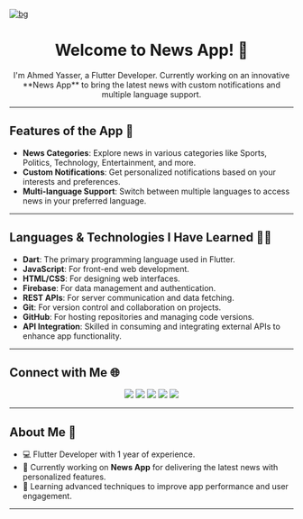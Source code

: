 [![bg][banner]][website]

<h1 align="center">Welcome to News App! 📰</h1>

<p align="center">
    I'm Ahmed Yasser, a Flutter Developer. Currently working on an innovative **News App** to bring the latest news with custom notifications and multiple language support.
</p>

---

## Features of the App 🌟
- **News Categories**: Explore news in various categories like Sports, Politics, Technology, Entertainment, and more.
- **Custom Notifications**: Get personalized notifications based on your interests and preferences.
- **Multi-language Support**: Switch between multiple languages to access news in your preferred language.

---

## Languages & Technologies I Have Learned 🧑‍💻
- **Dart**: The primary programming language used in Flutter.
- **JavaScript**: For front-end web development.
- **HTML/CSS**: For designing web interfaces.
- **Firebase**: For data management and authentication.
- **REST APIs**: For server communication and data fetching.
- **Git**: For version control and collaboration on projects.
- **GitHub**: For hosting repositories and managing code versions.
- **API Integration**: Skilled in consuming and integrating external APIs to enhance app functionality.

---

## Connect with Me 🌐

<p align="center">
    <a href="https://linkedin.com/in/ahmedyasser" alt="LinkedIn">
        <img src="https://img.shields.io/badge/-LinkedIn-blue?style=for-the-badge&logo=linkedin" /></a>
    <a href="https://hackerrank.com/ahmedyasser" alt="HackerRank">
        <img src="https://img.shields.io/badge/-HackerRank-3a424f?style=for-the-badge&logo=hackerrank" /></a>
    <a href="https://stackoverflow.com/users/12345678/ahmed-yasser" alt="StackOverflow">
        <img src="https://img.shields.io/badge/-StackOverflow-FE7A16?style=for-the-badge&logo=stack-overflow&logoColor=white" /></a>
    <a href="https://instagram.com/ahmedyasser" alt="Instagram">
        <img src="https://img.shields.io/badge/-Instagram-E4405F?style=for-the-badge&logo=instagram&logoColor=white" /></a>
    <a href="https://ahmedyasser.me" alt="Website">
        <img src="https://img.shields.io/badge/-ahmedyasser.me-242424?style=for-the-badge&logo=circle&logoColor=White" /></a>
</p>

---

## About Me 🌟
- 💻 Flutter Developer with 1 year of experience.
- 🔭 Currently working on **News App** for delivering the latest news with personalized features.
- 🌱 Learning advanced techniques to improve app performance and user engagement.

---

[banner]: https://via.placeholder.com/1200x400?text=Welcome+to+Ahmed+Yasser's+News+App
[website]: https://ahmedyasser.me
